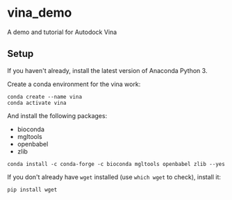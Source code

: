 # vina_demo
A demo and tutorial for Autodock Vina

## Setup

If you haven't already, install the latest version of Anaconda Python 3.

Create a conda environment for the vina work:

```
conda create --name vina
conda activate vina
```

And install the following packages:
* bioconda
* mgltools
* openbabel
* zlib

```
conda install -c conda-forge -c bioconda mgltools openbabel zlib --yes
```

If you don't already have `wget` installed (use `which wget` to check), install it:

```
pip install wget
```





